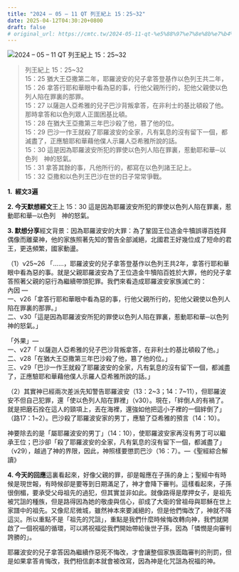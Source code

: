 ```yaml
---
title: "2024 – 05 – 11 QT 列王紀上 15：25~32"
date: 2025-04-12T04:30:20+0800
draft: false
# original_url: https://cmtc.tw/2024-05-11-qt-%e5%88%97%e7%8e%8b%e7%b4%80%e4%b8%8a-15%ef%bc%9a2532
---
```


![2024 – 05 – 11 QT 列王紀上 15：25\~32](/images/qt.jpg  "2024 – 05 – 11 QT 列王紀上 15：25\~32")

> 列王紀上 15：25\~32  
> 15：25 猶大王亞撒第二年，耶羅波安的兒子拿答登基作以色列王共二年，  
> 15：26 拿答行耶和華眼中看為惡的事，行他父親所行的，犯他父親使以色列人陷在罪裏的那罪。  
> 15：27 以薩迦人亞希雅的兒子巴沙背叛拿答，在非利士的基比頓殺了他。那時拿答和以色列眾人正圍困基比頓。  
> 15：28 在猶大王亞撒第三年巴沙殺了他，篡了他的位。  
> 15：29 巴沙一作王就殺了耶羅波安的全家，凡有氣息的沒有留下一個，都滅盡了，正應驗耶和華藉他僕人示羅人亞希雅所說的話。  
> 15：30 這是因為耶羅波安所犯的罪使以色列人陷在罪裏，惹動耶和華─以色列　神的怒氣。  
> 15：31 拿答其餘的事，凡他所行的，都寫在以色列諸王記上。  
> 15：32 亞撒和以色列王巴沙在世的日子常常爭戰。

**1.  經文3遍**

**2. 今天默想經文**王上 15：30 這是因為耶羅波安所犯的罪使以色列人陷在罪裏，惹動耶和華─以色列　神的怒氣。

**3. 默想分享**經文背景：因為耶羅波安的大罪：為了鞏固王位造金牛犢誤導百姓拜偶像而離棄神，他的家族照著先知的警告全部滅絕，北國君王好幾位成了短命的君王，更迭頻繁，國家動盪。

（1）v25\~26 「……，耶羅波安的兒子拿答登基作以色列王共2年，拿答行耶和華眼中看為惡的事。就是父親耶羅波安為了王位造金牛犢陷百姓於大罪，他的兒子拿答照著父親的惡行為繼續帶頭犯罪。我們來看造成耶羅波安家族滅亡的：  
內因 —  
一、v26「拿答行耶和華眼中看為惡的事，行他父親所行的，犯他父親使以色列人陷在罪裏的那罪。」  
二、v30「這是因為耶羅波安所犯的罪使以色列人陷在罪裏，惹動耶和華─以色列　神的怒氣。」

「外果」—  
一、v27「 以薩迦人亞希雅的兒子巴沙背叛拿答，在非利士的基比頓殺了他。」  
二、v28「在猶大王亞撒第三年巴沙殺了他，篡了他的位。」  
三、v29「巴沙一作王就殺了耶羅波安的全家，凡有氣息的沒有留下一個，都滅盡了，正應驗耶和華藉他僕人示羅人亞希雅所說的話。」

（2）其實神已經兩次差派先知警告耶羅波安（13：2\~3；14：7\~11），但耶羅波安不但自己犯罪，還「使以色列人陷在罪裡」（v30）。現在，「絆倒人的有禍了。就是把磨石拴在這人的頸項上，丟在海裡，還強如他把這小子裡的一個絆倒了」（路17：1\~2）。巴沙殺了耶羅波安家的男丁，應驗了亞希雅的預言（14：10）。

神要除去的是「屬耶羅波安的男丁」（14：10），使耶羅波安家再沒有男丁可以繼承王位；巴沙卻「殺了耶羅波安的全家，凡有氣息的沒有留下一個，都滅盡了」（v29），越過了神的界限，因此，神照樣要懲罰巴沙（16：7）。—《聖經綜合解讀》

**4. 今天的回應**這裏看起來，好像父親的罪，卻是報應在子孫的身上；聖經中有時候是現世報，有時候卻是要等到日期滿足了，神才會降下審判。這樣看起來，子孫很倒楣，要承受父母祖先的過犯，但其實並非如此。就像路得是摩押女子，是祖先被咒詛的種族，但是路得因為她的敬虔與信心，卻成了大衛的曾祖母與耶穌在世上家譜中的祖先。又像尼尼微城，雖然神本來要滅絕的，但是他們悔改了，神就不降這災。所以重點不是「祖先的咒詛」，重點是我們什麼時候悔改轉向神，我們就開啟了一個祝福的循環，可以將祝福從我們開始帶給後世子孫，因為「憐憫是向審判誇勝的」。

耶羅波安的兒子拿答因為繼續作惡死不悔改，才會讓整個家族面臨審判的刑罰，但是如果拿答肯悔改，我們相信劇本就會被改寫，因為神是化咒詛為祝福的神。